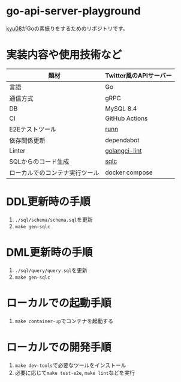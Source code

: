 # go-api-server-playground
[kyu08](https://github.com/kyu08)がGoの素振りをするためのリポジトリです。

# 実装内容や使用技術など

| 題材                           | Twitter風のAPIサーバー                                     |
| ---                            | ---                                                        |
| 言語                           | Go                                                         |
| 通信方式                       | gRPC                                                       |
| DB                             | MySQL 8.4                                                  |
| CI                             | GitHub Actions                                             |
| E2Eテストツール                | [runn](https://github.com/k1LoW/runn)                      |
| 依存関係更新                   | dependabot                                                 |
| Linter                         | [golangci-lint](https://github.com/golangci/golangci-lint) |
| SQLからのコード生成            | [sqlc](https://github.com/sqlc-dev/sqlc)                   |
| ローカルでのコンテナ実行ツール | docker compose                                             |

# DDL更新時の手順
1. `./sql/schema/schema.sql`を更新
1. `make gen-sqlc`

# DML更新時の手順
1. `./sql/query/query.sql`を更新
1. `make gen-sqlc`

# ローカルでの起動手順
1. `make container-up`でコンテナを起動する

# ローカルでの開発手順
1. `make dev-tools`で必要なツールをインストール
1. 必要に応じて`make test-e2e`, `make lint`などを実行
